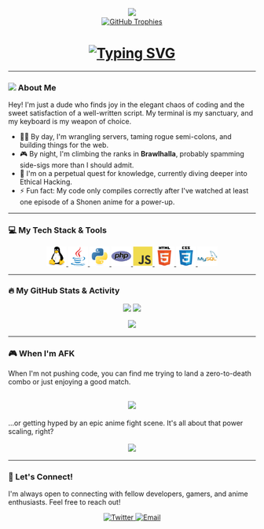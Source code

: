 <div align="center">
  <img src="https://media1.tenor.com/m/-AGHMBlq6ccAAAAd/typing-laughing.gif"/>
</div>

<div align="center">
  <a href="https://github.com/ryo-ma/github-profile-trophy">
    <img src="https://github-profile-trophy.vercel.app/?username=WashedDev&theme=tokyonight&row=1&column=7&margin-w=15&margin-h=15" alt="GitHub Trophies"/>
  </a>
</div>

<div align="center">
  <h1>
    <a href="https://git.io/typing-svg">
      <img src="https://readme-typing-svg.herokuapp.com?font=Fira+Code&size=30&pause=1000&color=00BFFF&center=true&vCenter=true&width=500&lines=Hey+there%2C+I'm+WashedDev;A+full-stack+dev+%26+Linux+enthusiast;Brawlhalla+Player;Welcome+to+my+Digital+Dojo!" alt="Typing SVG">
    </a>
  </h1>
</div>

---

### <img src="https://media.giphy.com/media/v1.Y2lkPTc5MGI3NjExdXRrMTJoc3lsczdwOTF0b3E4ZTV2cHB5dTlkaTI2N3JxYmhqZ2J4ZiZlcD12MV9pbnRlcm5hbF9naWZfYnlfaWQmY3Q9cw/Y2dTV20g2tJa8/giphy.gif" width="30px"> About Me

<p align="left">
  Hey! I'm just a dude who finds joy in the elegant chaos of coding and the sweet satisfaction of a well-written script. My terminal is my sanctuary, and my keyboard is my weapon of choice.
</p>

-   👨‍💻 By day, I'm wrangling servers, taming rogue semi-colons, and building things for the web.
-   🎮 By night, I'm climbing the ranks in **Brawlhalla**, probably spamming side-sigs more than I should admit.
-   🌱 I'm on a perpetual quest for knowledge, currently diving deeper into Ethical Hacking.
-   ⚡ Fun fact: My code only compiles correctly after I've watched at least one episode of a Shonen anime for a power-up.

---

### 💻 My Tech Stack & Tools

<p align="center">
  <a href="https://www.linux.org/" target="_blank" rel="noreferrer"> <img src="https://raw.githubusercontent.com/devicons/devicon/master/icons/linux/linux-original.svg" alt="linux" width="40" height="40"/> </a>
  <a href="https://www.java.com" target="_blank" rel="noreferrer"> <img src="https://raw.githubusercontent.com/devicons/devicon/master/icons/java/java-original.svg" alt="java" width="40" height="40"/> </a>
  <a href="https://www.python.org" target="_blank" rel="noreferrer"> <img src="https://raw.githubusercontent.com/devicons/devicon/master/icons/python/python-original.svg" alt="python" width="40" height="40"/> </a>
  <a href="https://www.php.net" target="_blank" rel="noreferrer"> <img src="https://raw.githubusercontent.com/devicons/devicon/master/icons/php/php-original.svg" alt="php" width="40" height="40"/> </a>
  <a href="https://developer.mozilla.org/en-US/docs/Web/JavaScript" target="_blank" rel="noreferrer"> <img src="https://raw.githubusercontent.com/devicons/devicon/master/icons/javascript/javascript-original.svg" alt="javascript" width="40" height="40"/> </a>
  <a href="https://www.w3.org/html/" target="_blank" rel="noreferrer"> <img src="https://raw.githubusercontent.com/devicons/devicon/master/icons/html5/html5-original-wordmark.svg" alt="html5" width="40" height="40"/> </a>
  <a href="https://www.w3schools.com/css/" target="_blank" rel="noreferrer"> <img src="https://raw.githubusercontent.com/devicons/devicon/master/icons/css3/css3-original-wordmark.svg" alt="css3" width="40" height="40"/> </a>
  <a href="https://www.mysql.com/" target="_blank" rel="noreferrer"> <img src="https://raw.githubusercontent.com/devicons/devicon/master/icons/mysql/mysql-original-wordmark.svg" alt="mysql" width="40" height="40"/> </a>
</p>

---

### 🔥 My GitHub Stats & Activity

<p align="center">
  <img height="180em" src="https://github-readme-stats.vercel.app/api?username=WashedDev&show_icons=true&theme=tokyonight&include_all_commits=true&count_private=true"/>
  <img height="180em" src="https://github-readme-stats.vercel.app/api/top-langs/?username=WashedDev&layout=compact&langs_count=8&theme=tokyonight"/>
</p>
<p align="center">
  <img src="https://github-readme-streak-stats.herokuapp.com/?user=WashedDev&theme=tokyonight&hide_border=false" />
</p>

---

### 🎮 When I'm AFK

When I'm not pushing code, you can find me trying to land a zero-to-death combo or just enjoying a good match.
<br><br>
<div align="center">
  <img src="https://media1.tenor.com/m/XdFeo215JuYAAAAC/brawlhalla.gif"/>
</div>
<br>
...or getting hyped by an epic anime fight scene. It's all about that power scaling, right?
<br><br>
<div align="center">
  <img src="https://media1.tenor.com/m/Y_4_saaGYwUAAAAd/jujutsu-kaisen-mahito.gif"/>
</div>

---

### 🤝 Let's Connect!

I'm always open to connecting with fellow developers, gamers, and anime enthusiasts. Feel free to reach out!

<p align="center">
  <a href="https://x.com/LunjieMp4" target="_blank">
    <img src="https://img.shields.io/badge/Twitter-1DA1F2?style=for-the-badge&logo=twitter&logoColor=white" alt="Twitter"/>
  </a>
  <a href="https://mail.google.com/mail/u/0/?tab=rm&ogbl#inbox">
    <img src="https://img.shields.io/badge/Email-D14836?style=for-the-badge&logo=gmail&logoColor=white" alt="Email"/>
  </a>
</p>

